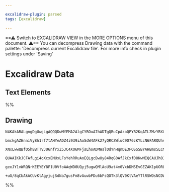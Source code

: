 ```yaml
---

excalidraw-plugin: parsed
tags: [excalidraw]

---
```

==⚠  Switch to EXCALIDRAW VIEW in the MORE OPTIONS menu of this document. ⚠== You can decompress Drawing data with the command palette: 'Decompress current Excalidraw file'. For more info check in plugin settings under 'Saving'


# Excalidraw Data
## Text Elements
%%
## Drawing
```compressed-json
N4KAkARALgngDgUwgLgAQQQDwMYEMA2AlgCYBOuA7hADTgQBuCpAzoQPYB2KqATLZMzYBXUtiRoIACyhQ4zZAHoFAc0JRJQgEYA6bGwC2CgF7N6hbEcK4OCtptbErHALRY8RMpWdx8Q1TdIEfARcZgRmBShcZQUebQBWbQBGGjoghH0EDihmbgBtcDBQMBKIEm4IAElSACkKADkARQAZACUAa3iAYQARDgBOVv6AMWIANU1iVJLIWEQKog4kflLM

bmckgAZEnniVyBh1rf7tAHYeADZ4i939iAoSdW4AFk27yQRCZWluC9O76zKYLcN6FARQUhsdoILpsfBsUgVADESQQqNR01Kmlw2HaykhQg4xFh8MREgh1mYcFwgWymMgADNCPh8ABlWDAiSCDz0iDMCFQhAAdUekm4fDBfIF0PZME56G55TuBO+S2YuTQSTubGp2DUh01m1BMwg+OEcEqxA1qDyAF07gzyJlLdwOEIWXdCESsBVcJteQSiWrrcUT

XNxLwwQBfO5hBBTTVJU6nfrxZ5JC4XO6MFjsLhoADMWslOdYnHqnDE3FOSSSBYAHBms5LCMweukoPHuBChAg7pphESAKLBTLZa1uj2SoRwYi4TsJ1BJnj9TaN548Tf1553RbtV3u/C7ti4rtoBkEMJ3OBsL05fJgsAFGYlY0vzaP+2P58v5yvfYlH8n5gl+Jr4KEUCwvo+hqAuAAKt50mgk5HpK/I0lAABCXqOBwygHlOJpZMQ2FEl6+HIYesZRK

QUAAIKkJCFAfLgi4oXcxEMUxLFsYehRRuAoEQLgcBwOy84RqG0AfJkCxfD8KwMIQCAUJhOJ4oGxJwgiyIMnp+mYhA2AiLSUCVJ2+jspC0IkjpEgomijmGcZjFZGZFlqbiZqElppIVBSHBUjSbnOSZbnmRkwzMmyHIRnycJKoURlhdkEWWdKwqiuKikuaZaVWYKsryvFPI5Sl7kZK0wiquE1rFqUuXhRZADyur6twWxvslrmpRZwycFAwy4DB+AGq

gexJY1vWRQNrKEEYEY8F1U0VfoAAqWD0UQyj5ugwQMlAoU9at4m0VxbDMSEvGEZAK1pUORLnZdrG+oxF1HXlFlPWt8BxZphnMNgkIsgAGtW/SnGcE2lIDwP4AAmi8VzaDwpwFs8BanNDkBGGwBjcKGkD0AQvYdfxZXHWlVU+cGFT/Yp+IkHNC3il1jPEOyCBwNw2OmqQJAALJsMQCAPbgmjBIuF74FeSXs7ZZKoITECYXCi4QKQyjYgAFDwSbULw

+uG/8qCbAkACUvKtAgyjujSdNa7gusFm8vAuwbPDu6bFsQOTk3lQV0KtVAeYTlRSWOsNCDW96/N4QTkpZOLkvdqQvZ3NgRDc2gPZ9pKHBR6n6eSsIUCLBGud+6UdgAFYINgOSsgXcBCyLYsS2eqDS7LpQ4iHjBrXj+AJ2Gv0VGEwQN3mvLGfyBg/fMlE3ZA8KnlLl552BEF0VPA9DwR+D8eAMZ0EywQhgJUZAA==
```
%%